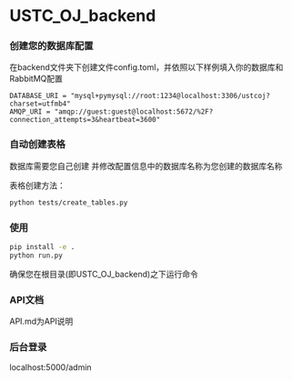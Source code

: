 # USTC_OJ_backend

### 创建您的数据库配置

在backend文件夹下创建文件config.toml，并依照以下样例填入你的数据库和RabbitMQ配置

```text
DATABASE_URI = "mysql+pymysql://root:1234@localhost:3306/ustcoj?charset=utfmb4"
AMQP_URI = "amqp://guest:guest@localhost:5672/%2F?connection_attempts=3&heartbeat=3600"
```

### 自动创建表格

数据库需要您自己创建 并修改配置信息中的数据库名称为您创建的数据库名称

表格创建方法：

```bash
python tests/create_tables.py
```

### 使用

```bash
pip install -e .
python run.py
```

确保您在根目录(即USTC_OJ_backend)之下运行命令

### API文档

API.md为API说明

### 后台登录

localhost:5000/admin
